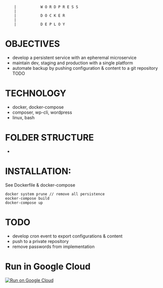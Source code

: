  ``` 
      
     |           W O R D P R E S S  
     |
     |           D O C K E R 
     |
     |           D E P L O Y 

```

### 

# OBJECTIVES 
* develop a persistent service with an epheremal microservice 
* maintain dev, staging and production with a single platform 
* automate backup by pushing configuration & content to a git repository TODO 

# TECHNOLOGY
* docker, docker-compose
* composer, wp-cli, wordpress 
* linux, bash 

# FOLDER STRUCTURE
* 

# INSTALLATION:

See Dockerfile & docker-compose
```
docker system prune // remove all persistence 
eocker-compose build
docker-compose up
```

# TODO
* develop cron event to export configurations & content
* push to a private repository
* remove passwords from implementation

# Run in Google Cloud

[![Run on Google Cloud](https://deploy.cloud.run/button.svg)](https://deploy.cloud.run)
